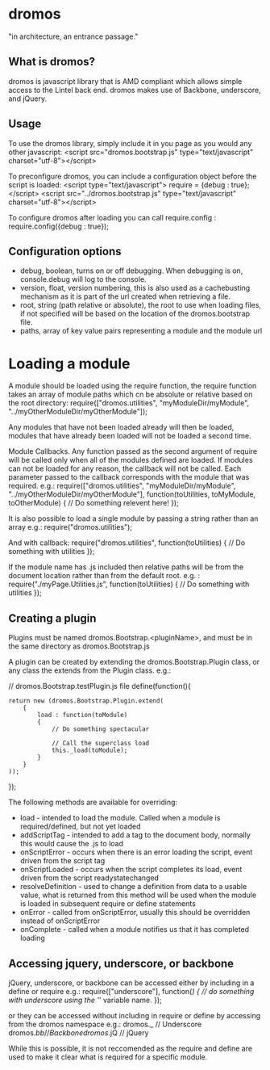 # dromos

"in architecture, an entrance passage."

## What is dromos?
dromos is javascript library that is AMD compliant which allows simple access to the Lintel back end.
dromos makes use of Backbone, underscore, and jQuery.

## Usage
To use the dromos library, simply include it in you page as you would any other javascript:
&lt;script src="dromos.bootstrap.js" type="text/javascript" charset="utf-8"&gt;&lt;/script&gt;

To preconfigure dromos, you can include a configuration object before the script is loaded:
&lt;script type="text/javascript"&gt;
	require = {debug : true};
&lt;/script&gt;
&lt;script src="../dromos.bootstrap.js" type="text/javascript" charset="utf-8"&gt;&lt;/script&gt;

To configure dromos after loading you can call require.config :
require.config({debug : true});

## Configuration options
* debug, boolean, turns on or off debugging.  When debugging is on, console.debug will log to the console.
* version, float, version numbering, this is also used as a cachebusting mechanism as it is part of the url created when retrieving a file.
*  root, string (path relative or absolute), the root to use when loading files, if not specified will be based on the location of the dromos.bootstrap file.
*  paths, array of key value pairs representing a module and the module url

# Loading a module
A module should be loaded using the require function, the require function takes an array of module paths
which cn be absolute or relative based on the root directory:
require(["dromos.utilities", "myModuleDir/myModule", "../myOtherModuleDir/myOtherModule"]);

Any modules that have not been loaded already will then be loaded, modules that have already been loaded will not be loaded a second time.


Module Callbacks.  Any function passed as the second argument of require will be called only when
all of the modules defined are loaded.  If modules can not be loaded for any reason, the callback will not
be called.  Each parameter passed to the callback corresponds with the module that was required. e.g.:
require(["dromos.utilities", "myModuleDir/myModule", "../myOtherModuleDir/myOtherModule"], 
	function(toUtilities, toMyModule, toOtherModule)
	{
		// Do something relevent here!
	});

It is also possible to load a single module by passing a string rather than an array e.g.:
require("dromos.utilities");

And with callback:
require("dromos.utilities", function(toUtilities)
	{
		// Do something with utilities
	});

If the module name has .js included then relative paths will be from the document location rather than from the default root. e.g. :
require("./myPage.Utilities.js", function(toUtilities)
	{
		// Do something with utilities
	});

## Creating a plugin

Plugins must be named dromos.Bootstrap.&lt;pluginName&gt;, and must be in the same directory as dromos.Bootstrap.js

A plugin can be created by extending the dromos.Bootstrap.Plugin class, or any class the extends from the Plugin class.  e.g.:

// dromos.Bootstrap.testPlugin.js file
define(function(){

    return new (dromos.Bootstrap.Plugin.extend(
        {
            load : function(toModule)
            {
            	// Do something spectacular

            	// Call the superclass load
            	this._load(toModule);
            }
        }
    ));
});


The following methods are available for overriding:

* load - intended to load the module.  Called when a module is required/defined, but not yet loaded
* addScriptTag - intended to add a tag to the document body, normally this would cause the .js to load
* onScriptError - occurs when there is an error loading the script, event driven from the script tag
* onScriptLoaded - occurs when the script completes its load, event driven from the script readystatechanged
* resolveDefinition - used to change a definition from data to a usable value, what is returned from this method will be used when the module is loaded in subsequent require or define statements 
* onError - called from onScriptError, usually this should be overridden instead of onScriptError
* onComplete - called when a module notifies us that it has completed loading 


## Accessing jquery, underscore, or backbone
jQuery, underscore, or backbone can be accessed either by including in a define or require e.g.:
require(["underscore"], function(_)
{
	// do something with underscore using the '_' variable name.
});

or they can be accessed without including in require or define by accessing from the dromos namespace e.g.:
dromos._   // Underscore
dromos.$bb // Backbone
dromos.$jQ // jQuery

While this is possible, it is not reccomended as the require and define are used to make it clear what is required for a specific module.
 